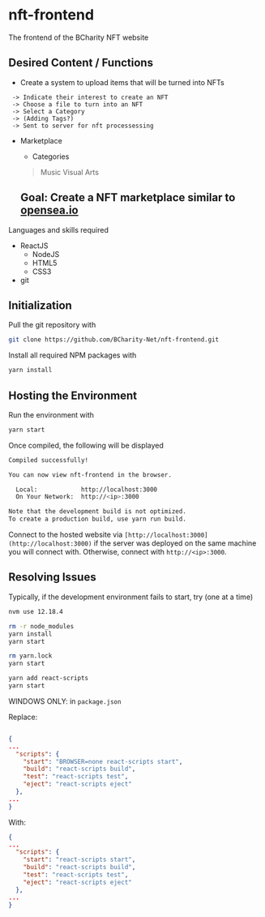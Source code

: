 # nft-frontend
The frontend of the BCharity NFT website

## Desired Content / Functions
- Create a system to upload items that will be turned into NFTs
```
 -> Indicate their interest to create an NFT 
 -> Choose a file to turn into an NFT 
 -> Select a Category 
 -> (Adding Tags?) 
 -> Sent to server for nft processessing
```

- Marketplace
    - Categories
    > Music
    > Visual Arts

    ## Goal: Create a NFT marketplace similar to [opensea.io](http://opensea.io)

Languages and skills required

- ReactJS
    - NodeJS
    - HTML5
    - CSS3
- git

## Initialization

Pull the git repository with

```bash
git clone https://github.com/BCharity-Net/nft-frontend.git
```

Install all required NPM packages with

```bash
yarn install
```

## Hosting the Environment

Run the environment with

```bash
yarn start
```

Once compiled, the following will be displayed

```bash
Compiled successfully!

You can now view nft-frontend in the browser.

  Local:            http://localhost:3000
  On Your Network:  http://<ip>:3000

Note that the development build is not optimized.
To create a production build, use yarn run build.
```

Connect to the hosted website via `[http://localhost:3000](http://localhost:3000)` if the server was deployed on the same machine you will connect with. Otherwise, connect with `http://<ip>:3000`.

## Resolving Issues

Typically, if the development environment fails to start, try (one at a time)

```bash
nvm use 12.18.4
```

```bash
rm -r node_modules
yarn install
yarn start
```

```bash
rm yarn.lock
yarn start
```

```bash
yarn add react-scripts
yarn start
```

WINDOWS ONLY: in `package.json`

Replace:

```json

{
...
  "scripts": {
    "start": "BROWSER=none react-scripts start",
    "build": "react-scripts build",
    "test": "react-scripts test",
    "eject": "react-scripts eject"
  },
...
}
```

With:

```json
{
...
  "scripts": {
    "start": "react-scripts start",
    "build": "react-scripts build",
    "test": "react-scripts test",
    "eject": "react-scripts eject"
  },
...
}
```
